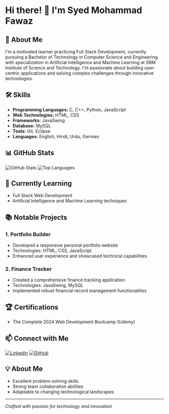# Hi there! 👋 I'm Syed Mohammad Fawaz

## 🚀 About Me
I'm a motivated learner practicing Full Stack Development, currently pursuing a Bachelor of Technology in Computer Science and Engineering with specialization in Artificial Intelligence and Machine Learning at SRM Institute of Science and Technology. I'm passionate about building user-centric applications and solving complex challenges through innovative technologies.

## 🛠️ Skills
- **Programming Languages:** C, C++, Python, JavaScript
- **Web Technologies:** HTML, CSS
- **Frameworks:** JavaSwing
- **Database:** MySQL
- **Tools:** Git, Eclipse
- **Languages:** English, Hindi, Urdu, German

## 📊 GitHub Stats
![GitHub Stats](https://github-readme-stats.vercel.app/api?username=SMFawaz24&show_icons=true&theme=radical)
![Top Languages](https://github-readme-stats.vercel.app/api/top-langs/?username=SMFawaz24&layout=compact)

## 🌱 Currently Learning
- Full Stack Web Development
- Artificial Intelligence and Machine Learning techniques

## 📚 Notable Projects
### 1. Portfolio Builder
- Developed a responsive personal portfolio website
- Technologies: HTML, CSS, JavaScript
- Enhanced user experience and showcased technical capabilities

### 2. Finance Tracker
- Created a comprehensive finance tracking application
- Technologies: JavaSwing, MySQL
- Implemented robust financial record management functionalities

## 🏆 Certifications
- The Complete 2024 Web Development Bootcamp (Udemy)

## 📫 Connect with Me
[![LinkedIn](https://img.shields.io/badge/LinkedIn-0077B5?style=for-the-badge&logo=linkedin&logoColor=white)](https://www.linkedin.com/in/syed-mohammad-fawaz)
[![GitHub](https://img.shields.io/badge/GitHub-181717?style=for-the-badge&logo=github&logoColor=white)](https://github.com/SMFawaz24)

## 💡 About Me
- Excellent problem-solving skills
- Strong team collaboration abilities
- Adaptable to changing technological landscapes

---
*Crafted with passion for technology and innovation*
